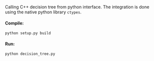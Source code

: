 Calling C++ decision tree from python interface.
The integration is done using the native python library `ctypes`.


#### Compile:
`python setup.py build` 
#### Run:
`python decision_tree.py`